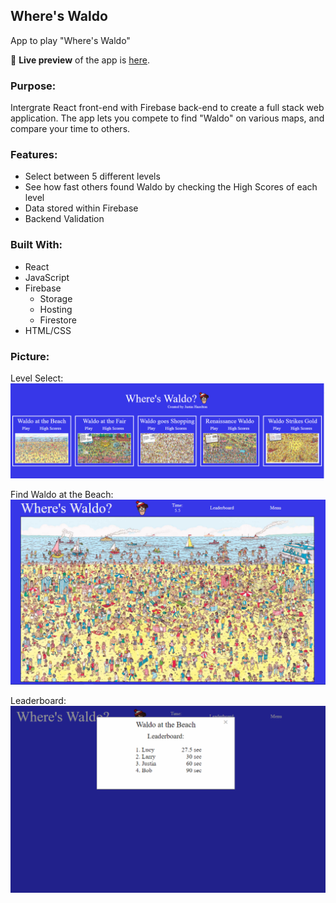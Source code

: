 ## Where's Waldo
App to play "Where's Waldo"

🔗 **Live preview** of the app is [here](https://j-haze.github.io/Wheres-Waldo/).

### Purpose: ###
Intergrate React front-end with Firebase back-end to create a full stack web application. The app lets you compete to find "Waldo" on various maps, and compare your time to others.

### Features: ###

* Select between 5 different levels
* See how fast others found Waldo by checking the High Scores of each level
* Data stored within Firebase
* Backend Validation


### Built With: ###

* React 
* JavaScript
* Firebase
  * Storage
  * Hosting
  * Firestore
* HTML/CSS

### Picture: ###

Level Select:
![Image of App1](./ReadMe-Images/ReadMe1.png)

Find Waldo at the Beach:
![Image of App2](./ReadMe-Images/ReadMe2.png)

Leaderboard:
![Image of App3](./ReadMe-Images/ReadMe3.png)
